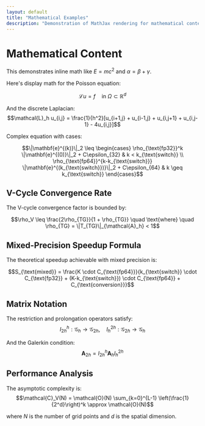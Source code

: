 ```yaml
---
layout: default
title: "Mathematical Examples"
description: "Demonstration of MathJax rendering for mathematical content"
---
```


# Mathematical Content

This demonstrates inline math like $E = mc^2$ and $\alpha = \beta + \gamma$.

Here's display math for the Poisson equation:

$$\mathcal{L}u = f \quad \text{in } \Omega \subset \mathbb{R}^d$$

And the discrete Laplacian:
$$\mathcal{L}_h u_{i,j} = \frac{1}{h^2}[u_{i+1,j} + u_{i-1,j} + u_{i,j+1} + u_{i,j-1} - 4u_{i,j}]$$

Complex equation with cases:

$$\|\mathbf{e}^{(k)}\|_2 \leq \begin{cases} 
\rho_{\text{fp32}}^k \|\mathbf{e}^{(0)}\|_2 + C\epsilon_{32} & k < k_{\text{switch}} \\
\rho_{\text{fp64}}^{k-k_{\text{switch}}} \|\mathbf{e}^{(k_{\text{switch}})}\|_2 + C\epsilon_{64} & k \geq k_{\text{switch}}
\end{cases}$$

## V-Cycle Convergence Rate

The V-cycle convergence factor is bounded by:

$$\rho_V \leq \frac{2\rho_{TG}}{1 + \rho_{TG}} \quad \text{where} \quad \rho_{TG} = \|T_{TG}\|_{\mathcal{A}_h} < 1$$

## Mixed-Precision Speedup Formula

The theoretical speedup achievable with mixed precision is:

$$S_{\text{mixed}} = \frac{K \cdot C_{\text{fp64}}}{k_{\text{switch}} \cdot C_{\text{fp32}} + (K-k_{\text{switch}}) \cdot C_{\text{fp64}} + C_{\text{conversion}}}$$

## Matrix Notation

The restriction and prolongation operators satisfy:
$$I_{2h}^h : \mathcal{G}_h \to \mathcal{G}_{2h}, \quad I_h^{2h} : \mathcal{G}_{2h} \to \mathcal{G}_h$$

And the Galerkin condition:
$$\mathbf{A}_{2h} = I_{2h}^h \mathbf{A}_h I_h^{2h}$$

## Performance Analysis

The asymptotic complexity is:
$$\mathcal{C}_V(N) = \mathcal{O}(N) \sum_{k=0}^{L-1} \left(\frac{1}{2^d}\right)^k \approx \mathcal{O}(N)$$

where $N$ is the number of grid points and $d$ is the spatial dimension.